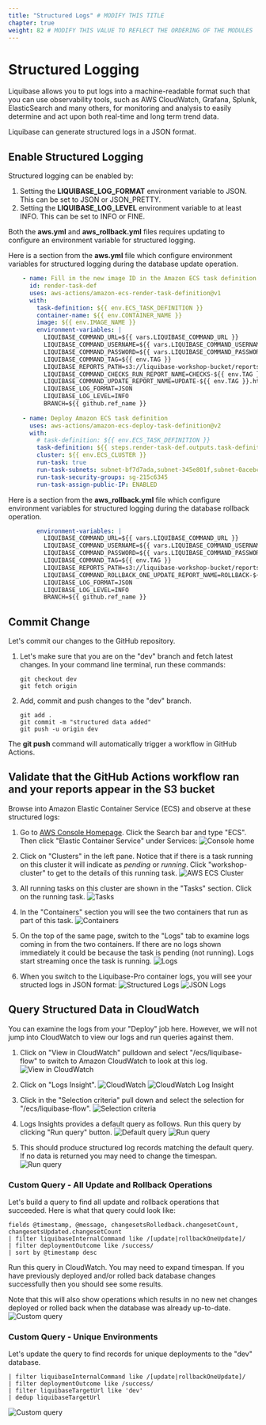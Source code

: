 ```yaml
---
title: "Structured Logs" # MODIFY THIS TITLE
chapter: true
weight: 82 # MODIFY THIS VALUE TO REFLECT THE ORDERING OF THE MODULES
---
```


# Structured Logging

Liquibase allows you to put logs into a machine-readable format such that you can use observability tools, such as AWS CloudWatch, Grafana, Splunk, ElasticSearch and many others, for monitoring and analysis to easily determine and act upon both real-time and long term trend data. 

Liquibase can generate structured logs in a JSON format.

## Enable Structured Logging

Structured logging can be enabled by:
1. Setting the __LIQUIBASE_LOG_FORMAT__ environment variable to JSON. This can be set to JSON or JSON_PRETTY.
2. Setting the __LIQUIBASE_LOG_LEVEL__ environment variable to at least INFO. This can be set to INFO or FINE.

Both the __aws.yml__ and __aws_rollback.yml__ files requires updating to configure an environment variable for structured logging. 

Here is a section from the __aws.yml__ file which configure environment variables for structured logging during the database update operation.

```yaml
    - name: Fill in the new image ID in the Amazon ECS task definition
      id: render-task-def
      uses: aws-actions/amazon-ecs-render-task-definition@v1
      with:
        task-definition: ${{ env.ECS_TASK_DEFINITION }}
        container-name: ${{ env.CONTAINER_NAME }}
        image: ${{ env.IMAGE_NAME }}
        environment-variables: |
          LIQUIBASE_COMMAND_URL=${{ vars.LIQUIBASE_COMMAND_URL }}
          LIQUIBASE_COMMAND_USERNAME=${{ vars.LIQUIBASE_COMMAND_USERNAME }}
          LIQUIBASE_COMMAND_PASSWORD=${{ vars.LIQUIBASE_COMMAND_PASSWORD }}
          LIQUIBASE_COMMAND_TAG=${{ env.TAG }}
          LIQUIBASE_REPORTS_PATH=s3://liquibase-workshop-bucket/reports/update-${{ env.TAG }}/
          LIQUIBASE_COMMAND_CHECKS_RUN_REPORT_NAME=CHECKS-${{ env.TAG }}.html
          LIQUIBASE_COMMAND_UPDATE_REPORT_NAME=UPDATE-${{ env.TAG }}.html
          LIQUIBASE_LOG_FORMAT=JSON
          LIQUIBASE_LOG_LEVEL=INFO
          BRANCH=${{ github.ref_name }}
          
    - name: Deploy Amazon ECS task definition
      uses: aws-actions/amazon-ecs-deploy-task-definition@v2
      with:
        # task-definition: ${{ env.ECS_TASK_DEFINITION }}
        task-definition: ${{ steps.render-task-def.outputs.task-definition }}
        cluster: ${{ env.ECS_CLUSTER }}
        run-task: true
        run-task-subnets: subnet-bf7d7ada,subnet-345e801f,subnet-0acebc53,subnet-13624764
        run-task-security-groups: sg-215c6345
        run-task-assign-public-IP: ENABLED
```

Here is a section from the __aws_rollback.yml__ file which configure environment variables for structured logging during the database rollback operation. 

```yaml
        environment-variables: |
          LIQUIBASE_COMMAND_URL=${{ vars.LIQUIBASE_COMMAND_URL }}
          LIQUIBASE_COMMAND_USERNAME=${{ vars.LIQUIBASE_COMMAND_USERNAME }}
          LIQUIBASE_COMMAND_PASSWORD=${{ vars.LIQUIBASE_COMMAND_PASSWORD }}
          LIQUIBASE_COMMAND_TAG=${{ env.TAG }}
          LIQUIBASE_REPORTS_PATH=s3://liquibase-workshop-bucket/reports/rollback-${{ env.TAG }}/
          LIQUIBASE_COMMAND_ROLLBACK_ONE_UPDATE_REPORT_NAME=ROLLBACK-${{ env.TAG }}.html
          LIQUIBASE_LOG_FORMAT=JSON
          LIQUIBASE_LOG_LEVEL=INFO
          BRANCH=${{ github.ref_name }}
```

## Commit Change

Let's commit our changes to the GitHub repository.

1. Let's make sure that you are on the "dev" branch and fetch latest changes. In your command line terminal, run these commands:
    ```shell
    git checkout dev
    git fetch origin
    ```

1. Add, commit and push changes to the "dev" branch.
    ```shell
    git add .
    git commit -m "structured data added"
    git push -u origin dev
    ```

The __git push__ command will automatically trigger a workflow in GitHub Actions.

## Validate that the GitHub Actions workflow ran and your reports appear in the S3 bucket

Browse into Amazon Elastic Container Service (ECS) and observe at these structured logs:

1. Go to [AWS Console Homepage](https://console.aws.amazon.com/). Click the Search bar and type "ECS". Then click "Elastic Container Service" under Services:
![Console home](/images/lab6_monitoring/aws_console_home_1.png?width=600px&classes=border,shadow)

1. Click on "Clusters" in the left pane. Notice that if there is a task running on this cluster it will indicate as _pending_ or _running_. Click "workshop-cluster" to get to the details of this running task.
![AWS ECS Cluster](/images/lab6_monitoring/aws_ecs_cluster_1.png?width=800px&classes=border,shadow)

1. All running tasks on this cluster are shown in the "Tasks" section. Click on the running task.
![Tasks](/images/lab6_monitoring/aws_ecs_task_1.png?width=800px&classes=border,shadow)

1. In the "Containers" section you will see the two containers that run as part of this task.
![Containers](/images/lab6_monitoring/aws_ecs_containers_1.png?width=800px&classes=border,shadow)

1. On the top of the same page, switch to the "Logs" tab to examine logs coming in from the two containers. If there are no logs shown immediately it could be because the task is pending (not running). Logs start streaming once the task is running.
![Logs](/images/lab6_monitoring/aws_ecs_logs_1.png?width=800px&classes=border,shadow)

1. When you switch to the Liquibase-Pro container logs, you will see your structed logs in JSON format:
![Structured Logs](/images/lab6_monitoring/aws_ecs_logs_2.png?width=800px&classes=border,shadow)
![JSON Logs](/images/lab6_monitoring/aws_ecs_logs_3.png?width=800px&classes=border,shadow)


## Query Structured Data in CloudWatch

You can examine the logs from your "Deploy" job here. However, we will not jump into CloudWatch to view our logs and run queries against them.

1. Click on "View in CloudWatch" pulldown and select "/ecs/liquibase-flow" to switch to Amazon CloudWatch to look at this log.
![View in CloudWatch](/images/lab6_monitoring/aws_ecs_view_in_cloudwatch.png?width=800px&classes=border,shadow)

1. Click on "Logs Insight".
![CloudWatch](/images/lab6_monitoring/aws_cloudwatch_1.png?width=600px&classes=border,shadow)
![CloudWatch Log Insight](/images/lab6_monitoring/aws_cloudwatch_logs_insights_1.png?width=800px&classes=border,shadow)

1. Click in the "Selection criteria" pull down and select the selection for "/ecs/liquibase-flow". 
![Selection criteria](/images/lab6_monitoring/aws_cloudwatch_logs_insights_2.png?width=800px&classes=border,shadow)

1. Logs Insights provides a default query as follows. Run this query by clicking "Run query" button. 
![Default query](/images/lab6_monitoring/aws_cloudwatch_default_query_1.png?width=600px&classes=border,shadow)
![Run query](/images/lab6_monitoring/aws_cloudwatch_run_query_1.png?width=800px&classes=border,shadow)


1. This should produce structured log records matching the default query. If no data is returned you may need to change the timespan.
![Run query](/images/lab6_monitoring/aws_cloudwatch_run_query_2.png?width=800px&classes=border,shadow)

### Custom Query - All Update and Rollback Operations

Let's build a query to find all update and rollback operations that succeeded. Here is what that query could look like:

```
fields @timestamp, @message, changesetsRolledback.changesetCount, changesetsUpdated.changesetCount
| filter liquibaseInternalCommand like /[update|rollbackOneUpdate]/
| filter deploymentOutcome like /success/
| sort by @timestamp desc
```
Run this query in CloudWatch. You may need to expand timespan. If you have previously deployed and/or rolled back database changes successfully then you should see some results. 

Note that this will also show operations which results in no new net changes deployed or rolled back when the database was already up-to-date.
![Custom query](/images/lab6_monitoring/aws_cloudwatch_run_query_3.png?width=800px&classes=border,shadow)

### Custom Query - Unique Environments

Let's update the query to find records for unique deployments to the "dev" database.

```fields @timestamp, @message, liquibaseTargetUrl
| filter liquibaseInternalCommand like /[update|rollbackOneUpdate]/
| filter deploymentOutcome like /success/
| filter liquibaseTargetUrl like 'dev'
| dedup liquibaseTargetUrl
```
![Custom query](/images/lab6_monitoring/aws_cloudwatch_run_query_4.png?width=800px&classes=border,shadow)
